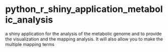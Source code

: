 # python_r_shiny_application_metabolic_analysis
a shiny application for the analysis of the metabolic genome and to provide the visualization and the mapping analysis. It will also allow you to make the multiple mapping terms
